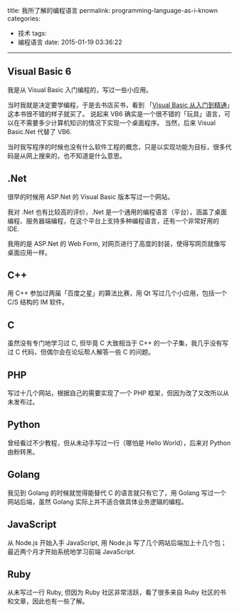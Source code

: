 title: 我所了解的编程语言
permalink: programming-language-as-i-known
categories:
  - 技术
tags:
  - 编程语言
date: 2015-01-19 03:36:22
---

## Visual Basic 6
我是从 Visual Basic 入门编程的，写过一些小应用。

当时我就是决定要学编程，于是去书店买书，看到 「[Visual Basic 从入门到精通][1]」这本书很不错的样子就买了。
说起来 VB6 确实是一个很不错的「玩具」语言，可以在不需要多少计算机知识的情况下实现一个桌面程序。
当然，后来 Visual Basic.Net 代替了 VB6.

当时我写程序的时候也没有什么软件工程的概念，只是以实现功能为目标，很多代码是从网上搜来的，也不知道是什么意思。

## .Net
很早的时候用 ASP.Net 的 Visual Basic 版本写过一个网站。

我对 .Net 也有比较高的评价，.Net 是一个通用的编程语言（平台），涵盖了桌面编程、服务器端编程，在这个平台上支持多种编程语言，还有一个非常好用的 IDE.

我用的是 ASP.Net 的 Web Form, 对网页进行了高度的封装，使得写网页就像写桌面应用一样。

## C++
用 C++ 参加过两届「百度之星」的算法比赛，用 Qt 写过几个小应用，包括一个 C/S 结构的 IM 软件。

## C
虽然没有专门地学习过 C, 但毕竟 C 大致相当于 C++ 的一个子集，我几乎没有写过 C 代码，但偶尔会在论坛帮人解答一些 C 的问题。

## PHP
写过十几个网站，根据自己的需要实现了一个 PHP 框架，但因为改了又改所以从未发布过。

## Python
曾经看过不少教程，但从未动手写过一行（哪怕是 Hello World），后来对 Python 由粉转黑。

## Golang
我见到 Golang 的时候就觉得能替代 C 的语言就只有它了，用 Golang 写过一个网站后端，虽然 Golang 实际上并不适合做具体业务逻辑的编程。

## JavaScript
从 Node.js 开始入手 JavaScript, 用 Node.js 写了几个网站后端加上十几个包；最近两个月才开始系统地学习前端 JavaScript.

## Ruby
从未写过一行 Ruby, 但因为 Ruby 社区非常活跃，看了很多来自 Ruby 社区的书和文章，因此也有一些了解。

[1]: http://www.amazon.cn/gp/product/B00931WQQ8/ref=as_li_ss_tl?ie=UTF8&camp=536&creative=3132&creativeASIN=B00931WQQ8&linkCode=as2&tag=jysperm07-23
